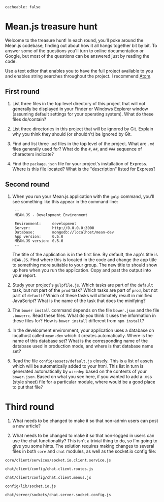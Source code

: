 ```
cacheable: false
```

# Mean.js treasure hunt

Welcome to the treasure hunt! In each round, you'll poke around the Mean.js codebase, finding out about how it all hangs together bit by bit. To answer some of the questions you'll turn to online documentation or Google, but most of the questions can be answered just by reading the code. 

Use a text editor that enables you to have the full project available to you and enables string searches throughout the project. I recommend [Atom](https://atom.io/). 

## First round

1. List three files in the top level directory of this project that will not generally be displayed in your Finder or Windows Explorer window (assuming default settings for your operating system). What do these files do/contain? 

2. List three directories in this project that will be ignored by Git. Explain why you think they should (or shouldn't) be ignored by Git. 

3. Find and list three `.md` files in the top level of the project. What are `.md` files generally used for? What do the `#`, `##`, and `###` sequence of characters indicate?

4. Find the `package.json` file for your project's installation of Express. Where is this file located? What is the "description" listed for Express?

## Second round

1. When you run your Mean.js application with the `gulp` command, you'll see something like this appear in the command line:

        --
        MEAN.JS - Development Environment
    
        Environment:     development
        Server:          http://0.0.0.0:3000
        Database:        mongodb://localhost/mean-dev
        App version:     0.5.0
        MEAN.JS version: 0.5.0
        --
    
    The title of the application is in the first line. By default, the app's title is `MEAN.JS`. Find where this is located in the code and change the app title to something more suitable to your group. The new title to should show up here when you run the application. Copy and past the output into your report. 

2. Study your project's `gulpfile.js`. Which tasks are part of the `default` task, but not part of the `prod` task? Which tasks are part of `prod`, but not part of `default`? Which of these tasks will ultimately result in minified JavaScript? What is the name of the task that does the minifying?

3. The `bower install` command depends on the file `bower.json` and the file `.bowerrc`. Read these files. What do you think it uses the information in these files for? How is `bower install` different from `npm install`?

4. In the development environment, your application uses a database on localhost called `mean-dev` which it creates automatically. Where is the name of this database set? What is the corresponding name of the database used in production mode, and where is that database name set?

5. Read the file `config/assets/default.js` closely. This is a list of assets which will be automatically added to your html. This list in turn is generated automatically by `wiredep` based on the contents of your `bower.json`. Based on what you see here, if you wanted to add a .css (style sheet) file for a particular module, where would be a good place to put that file?

# Third round

1. What needs to be changed to make it so that non-admin users can post a new article?

2. What needs to be changed to make it so that non-logged in users can use the chat functionality? This isn't a trivial thing to do, so I'm going to give you some hints. The solution requires making changes to several files in both `core` and `chat` modules, as well as the socket.io config file:
  
  `core/client/services/socket.io.client.service.js`
  
  `chat/client/config/chat.client.routes.js`
  
  `chat/client/config/chat.client.menus.js`
  
  `config/lib/socket.io.js` 
  
  `chat/server/sockets/chat.server.socket.config.js`




 